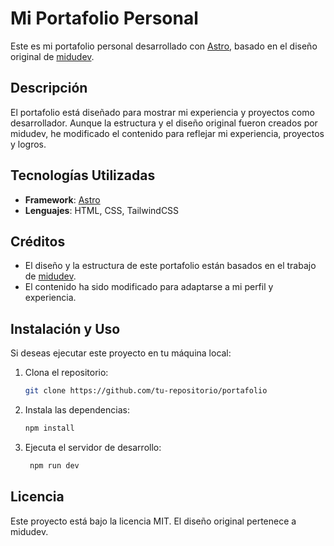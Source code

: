 # Mi Portafolio Personal

Este es mi portafolio personal desarrollado con [Astro](https://astro.build), basado en el diseño original de [midudev](https://midu.dev).

## Descripción

El portafolio está diseñado para mostrar mi experiencia y proyectos como desarrollador. Aunque la estructura y el diseño original fueron creados por midudev, he modificado el contenido para reflejar mi experiencia, proyectos y logros.

## Tecnologías Utilizadas

- **Framework**: [Astro](https://astro.build)
- **Lenguajes**: HTML, CSS, TailwindCSS

## Créditos

- El diseño y la estructura de este portafolio están basados en el trabajo de [midudev](https://midu.dev). 
- El contenido ha sido modificado para adaptarse a mi perfil y experiencia.

## Instalación y Uso

Si deseas ejecutar este proyecto en tu máquina local:

1. Clona el repositorio:

   ```bash
   git clone https://github.com/tu-repositorio/portafolio
2. Instala las dependencias:
   ```bash
   npm install
3. Ejecuta el servidor de desarrollo:
   ```bash
    npm run dev

## Licencia
Este proyecto está bajo la licencia MIT. El diseño original pertenece a midudev.

